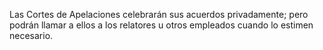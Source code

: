 Las Cortes de Apelaciones celebrarán sus acuerdos privadamente; pero podrán llamar a ellos a los relatores u otros empleados cuando lo estimen necesario.
